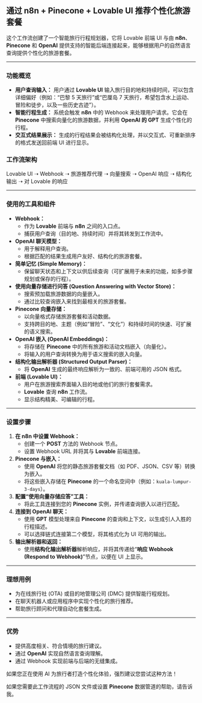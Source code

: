 ## 通过 n8n + Pinecone + Lovable UI 推荐个性化旅游套餐

这个工作流创建了一个智能旅行行程规划器，它将 Lovable 前端 UI 与由 **n8n**、**Pinecone** 和 **OpenAI** 提供支持的智能后端连接起来，能够根据用户的自然语言查询提供个性化的旅游套餐。

------

### **功能概览**

- **用户查询输入：** 用户通过 **Lovable UI** 输入旅行目的地和持续时间，可以包含详细偏好（例如：“巴黎 5 天旅行”或“巴厘岛 7 天旅行，希望包含水上运动、冒险和徒步，以及一些历史古迹”）。
- **智能行程生成：** 系统会触发 **n8n** 中的 Webhook 来处理用户请求。它会在 **Pinecone** 中搜索向量化的旅游数据，并利用 **OpenAI 的 GPT** 生成个性化的行程。
- **交互式结果展示：** 生成的行程结果会被结构化处理，并以交互式、可重新排序的格式发送回前端 UI 进行显示。

### **工作流架构**

Lovable UI ➝ Webhook ➝ 旅游推荐代理 ➝ 向量搜索 ➝ OpenAI 响应 ➝ 结构化输出 ➝ 对 Lovable 的响应

------

### **使用的工具和组件**

- **Webhook：**
  - 作为 **Lovable** 前端与 **n8n** 之间的入口点。
  - 捕获用户查询（目的地、持续时间）并将其转发到工作流中。
- **OpenAI 聊天模型：**
  - 用于解释用户查询。
  - 根据匹配的结果生成用户友好、结构化的旅游套餐。
- **简单记忆 (Simple Memory)：**
  - 保留聊天状态和上下文以供后续查询（可扩展用于未来的功能，如多步骤规划或保存的行程）。
- **使用向量存储进行问答 (Question Answering with Vector Store)：**
  - 搜索预加载旅游数据的向量嵌入。
  - 通过比较查询嵌入来找到最相关的旅游套餐。
- **Pinecone 向量存储：**
  - 以向量格式存储旅游套餐和活动数据。
  - 支持跨目的地、主题（例如“冒险”、“文化”）和持续时间的快速、可扩展的语义搜索。
- **OpenAI 嵌入 (OpenAI Embeddings)：**
  - 将存储在 **Pinecone** 中的所有旅游和活动文档嵌入（向量化）。
  - 将输入的用户查询转换为用于语义搜索的嵌入向量。
- **结构化输出解析器 (Structured Output Parser)：**
  - 将 **OpenAI** 生成的最终响应解析为一致的、前端可用的 JSON 格式。
- **前端 (Lovable UI)：**
  - 用户在旅游搜索界面输入目的地或他们的旅行套餐需求。
  - **Lovable** 查询 **n8n** 工作流。
  - 显示结构精美、可编辑的行程。

------

### **设置步骤**

1. **在 n8n 中设置 Webhook：**
   - 创建一个 **POST** 方法的 Webhook 节点。
   - 设置 Webhook URL 并将其与 **Lovable** 前端连接。
2. **Pinecone 与嵌入：**
   - 使用 **OpenAI** 将您的静态旅游套餐文档（如 PDF、JSON、CSV 等）转换为嵌入。
   - 将这些嵌入存储在 **Pinecone** 的一个命名空间中（例如：`kuala-lumpur-3-days`）。
3. **配置“使用向量存储应答”工具：**
   - 将此工具连接到您的 **Pinecone** 实例，并传递查询嵌入以进行匹配。
4. **连接到 OpenAI 聊天：**
   - 使用 **GPT** 模型处理来自 **Pinecone** 的查询和上下文，以生成引人入胜的行程描述。
   - 可以选择链式连接第二个模型，将其格式化为 UI 可用的输出。
5. **输出解析器和返回：**
   - 使用**结构化输出解析器**解析响应，并将其传递给“**响应 Webhook (Respond to Webhook)**”节点，以便在 UI 上显示。

------

### **理想用例**

- 为在线旅行社 (OTA) 或目的地管理公司 (DMC) 提供智能行程规划。
- 在聊天机器人或应用程序中实现个性化的旅行推荐。
- 帮助旅行顾问和代理自动化套餐生成。

------

### **优势**

- 提供高度相关、符合情境的旅行建议。
- 通过 **OpenAI** 实现自然语言查询理解。
- 通过 Webhook 实现前端与后端的无缝集成。

如果您正在使用 AI 为旅行者打造个性化体验，强烈建议您尝试这种方法！

如果您需要此工作流程的 JSON 文件或设置 **Pinecone** 数据管道的帮助，请告诉我。